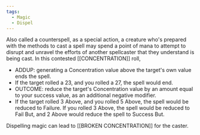 ```yaml
---
tags:
  - Magic
  - Dispel
---
```

Also called a counterspell, as a special action, a creature who's prepared with the methods to cast a spell may spend a point of mana to attempt to disrupt and unravel the efforts of another spellcaster that they understand is being cast.
In this contested [[CONCENTRATION]] roll, 
- ADDUP: generating a Concentration value above the target's own value ends the spell.
- If the target rolled a 23, and you rolled a 27, the spell would end.
- OUTCOME: reduce the target's Concentration value by an amount equal to your success value, as an additional negative modifier.
- If the target rolled 3 Above, and you rolled 5 Above, the spell would be reduced to Failure. If you rolled 3 Above, the spell would be reduced to Fail But, and 2 Above would reduce the spell to Success But.

Dispelling magic can lead to [[BROKEN CONCENTRATION]] for the caster.